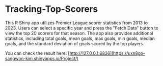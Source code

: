 # Tracking-Top-Scorers

This R Shiny app utilizes Premier League scorer statistics from 2013 to 2023. Users can select a specific year and press the "Fetch Data" button to view the top 20 scorers for that season. The app also provides additional statistics, including total goals, mean goals, max goals, min goals, median goals, and the standard deviation of goals scored by the top players.

You can check the result here: [http://127.0.0.1:6836](https://uxn8go-sangwon-kim.shinyapps.io/Project/)
